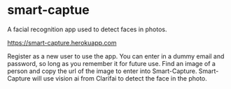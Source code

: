 # smart-captue

A facial recognition app used to detect faces in photos. 

https://smart-capture.herokuapp.com

Register as a new user to use the app. You can enter in a dummy email and password, so long as you remember it for future use.
Find an image of a person and copy the url of the image to enter into Smart-Capture. 
Smart-Capture will use vision ai from Clarifai to detect the face in the photo.
